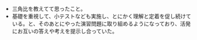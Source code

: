 - 三角比を教えてて思ったこと。
- 基礎を重視して、小テストなども実施し、とにかく理解と定着を促し続けている。と、そのあとにやった演習問題に取り組めるようになっており、活発にお互いの答えや考えを提示し合っていた。
